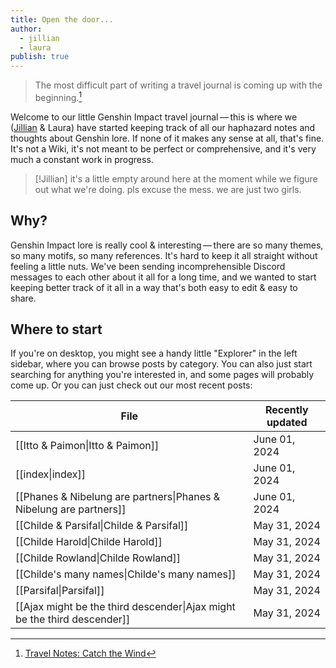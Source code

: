 ```yaml
---
title: Open the door...
author:
  - jillian
  - laura
publish: true
---
```

> The most difficult part of writing a travel journal is coming up with the beginning.[^1]

Welcome to our little Genshin Impact travel journal — this is where we ([Jillian](https://ooolong.netlify.app/) & Laura) have started keeping track of all our haphazard notes and thoughts about Genshin lore. If none of it makes any sense at all, that's fine. It's not a Wiki, it's not meant to be perfect or comprehensive, and it's very much a constant work in progress. 

> [!Jillian]
> it's a little empty around here at the moment while we figure out what we're doing. pls excuse the mess. we are just two girls.

## Why?
Genshin Impact lore is really cool & interesting — there are so many themes, so many motifs, so many references. It's hard to keep it all straight without feeling a little nuts. We've been sending incomprehensible Discord messages to each other about it all for a long time, and we wanted to start keeping better track of it all in a way that's both easy to edit & easy to share.

## Where to start
If you're on desktop, you might see a handy little "Explorer" in the left sidebar, where you can browse posts by category. You can also just start searching for anything you're interested in, and some pages will probably come up. Or you can just check out our most recent posts:

| File                                                                                         | Recently updated |
| -------------------------------------------------------------------------------------------- | ---------------- |
| [[Itto & Paimon\|Itto & Paimon]]                                       | June 01, 2024    |
| [[index\|index]]                                                                  | June 01, 2024    |
| [[Phanes & Nibelung are partners\|Phanes & Nibelung are partners]]       | June 01, 2024    |
| [[Childe & Parsifal\|Childe & Parsifal]]                        | May 31, 2024     |
| [[Childe Harold\|Childe Harold]]                                | May 31, 2024     |
| [[Childe Rowland\|Childe Rowland]]                              | May 31, 2024     |
| [[Childe's many names\|Childe's many names]]                    | May 31, 2024     |
| [[Parsifal\|Parsifal]]                                                 | May 31, 2024     |
| [[Ajax might be the third descender\|Ajax might be the third descender]] | May 31, 2024     |


[^1]: [Travel Notes: Catch the Wind](https://genshin-impact.fandom.com/wiki/Travel_Notes:_Catch_the_Wind)